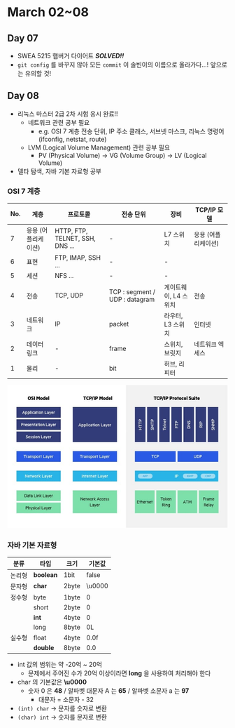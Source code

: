 # March 02~08

## Day 07
- SWEA 5215 햄버거 다이어트 __*SOLVED!!*__
- `git config` 를 바꾸지 않아 모든 `commit` 이 솔빈이의 이름으로 올라가다...! 앞으로는 유의할 것!

## Day 08
- 리눅스 마스터 2급 2차 시험 응시 완료!!
    - 네트워크 관련 공부 필요
        - e.g. OSI 7 계층 전송 단위, IP 주소 클래스, 서브넷 마스크, 리눅스 명령어 (ifconfig, netstat, route)
    - LVM (Logical Volume Management) 관련 공부 필요
        - PV (Physical Volume) -> VG (Volume Group) -> LV (Logical Volume)
- 델타 탐색, 자바 기본 자료형 공부

### OSI 7 계층

| No. | 계층 | 프로토콜 | 전송 단위 | 장비 | TCP/IP 모델 |
|---|---|---|---|---|---|
| 7 | 응용 (어플리케이션) | HTTP, FTP, TELNET, SSH, DNS ... | - | L7 스위치 | 응용 (어플리케이션) |
| 6 | 표현 | FTP, IMAP, SSH ... | - | - |  |
| 5 | 세션 | NFS ... | - | - |  |
| 4 | 전송 | TCP, UDP | TCP : segment / UDP : datagram | 게이트웨이, L4 스위치 | 전송 |
| 3 | 네트워크 | IP | packet | 라우터, L3 스위치 | 인터넷 |
| 2 | 데이터링크 | - | frame | 스위치, 브릿지 | 네트워크 엑세스 |
| 1 | 물리 | - | bit | 허브, 리피터 |  |

![alt 네트워크 모델](network_model.png)

### 자바 기본 자료형

| 분류 | 타입 | 크기 | 기본값 |
|---|---|---|---|
| 논리형 | **boolean** | 1bit | false |
| 문자형 | **char** | 2byte | \u0000 |
| 정수형 | byte | 1byte | 0 |
|  | short | 2byte | 0 |
|  | **int** | 4byte | 0 |
|  | long | 8byte | 0L |
| 실수형 | float | 4byte | 0.0f |
|  | **double** | 8byte | 0.0 |

- int 값의 범위는 약 -20억 ~ 20억
    - 문제에서 주어진 수가 20억 이상이라면 **long** 을 사용하여 처리해야 한다
- char 의 기본값은 **\u0000**
    - 숫자 0 은 **48** / 알파벳 대문자 A 는 **65** / 알파벳 소문자 a 는 **97**
        - 대문자 = 소문자 - 32
- `(int) char` -> 문자를 숫자로 변환
- `(char) int` -> 숫자를 문자로 변환
